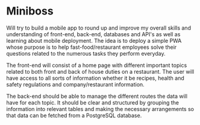 # Miniboss

Will try to build a mobile app to round up and improve my overall skills and understanding of front-end, back-end, databases and API's as well as learning about mobile deployment. The idea is to deploy a simple PWA whose purpose is to help fast-food/restaurant employees solve their questions related to the numerous tasks they perform everyday.

The front-end will consist of a home page with different important topics related to both front and back of house duties on a restaurant. The user will have access to all sorts of information whether it be recipes, health and safety regulations and company/restaurant information.

The back-end should be able to manage the different routes the data will have for each topic. It should be clear and structured by grouping the information into relevant tables and making the necessary arrangements so that data can be fetched from a PostgreSQL database. 

